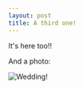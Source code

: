 ```yaml
---
layout: post
title: A third one!
---
```


It's here too!!

And a photo:

![Wedding!](https://www.dropbox.com/sc/dgx6nft9vqo72j6/AADzGsyo6hT3XRaT888GDBv7a)

